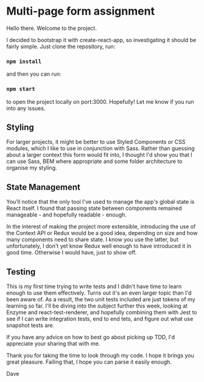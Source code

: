 # Multi-page form assignment

Hello there. Welcome to the project.

I decided to bootstrap it with create-react-app, so investigating it
should be fairly simple. Just clone the repository, run:

### `npm install`

and then you can run:

### `npm start`

to open the project locally on port:3000. Hopefully! Let me know if you
run into any issues.

## Styling

For larger projects, it might be better to use Styled Components or CSS
modules, which I like to use in conjunction with Sass. Rather than guessing
about a larger context this form would fit into, I thought I'd show you
that I can use Sass, BEM where appropriate and some folder architecture to
organise my styling.

## State Management

You'll notice that the only tool I've used to manage the app's global state
is React itself. I found that passing state between components remained
manageable - and hopefully readable - enough.

In the interest of making the project more extensible, introducing the use
of the Context API or Redux would be a good idea, depending on size and
how many components need to share state. I know you use the latter, but
unfortunately, I don't yet know Redux well enough to have introduced it in
good time. Otherwise I would have, just to show off.

## Testing

This is my first time trying to write tests and I didn't have time to learn
enough to use them effectively. Turns out it's an even larger topic than I'd
been aware of. As a result, the two unit tests included are just tokens of my
learning so far. I'll be diving into the subject further this week, looking at
Enzyme and react-test-renderer, and hopefully combining them with Jest to see
if I can write integration tests, end to end tets, and figure out what use
snapshot tests are.

If you have any advice on how to best go about picking up TDD, I'd appreciate
your sharing that with me.

Thank you for taking the time to look through my code. I hope it brings you
great pleasure. Failing that, I hope you can parse it easily enough.

Dave
